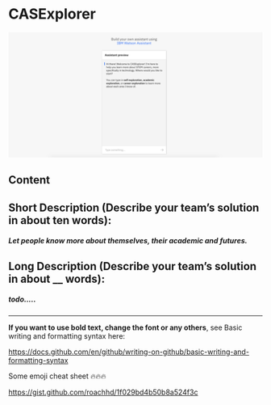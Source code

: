 # CASExplorer 

![GitHub Logo](/CASExplorer.png) 


## Content

## Short Description (Describe your team’s solution in about ten words):

##### Let people know more about themselves, their academic and futures.

## Long Description (Describe your team’s solution in about __ words):

##### todo.....


--------------------------------------------------------------------------


**If you want to use bold text, change the font or any others**, see Basic writing and formatting syntax here:

https://docs.github.com/en/github/writing-on-github/basic-writing-and-formatting-syntax


Some emoji cheat sheet :fire::fire::fire:

https://gist.github.com/roachhd/1f029bd4b50b8a524f3c
